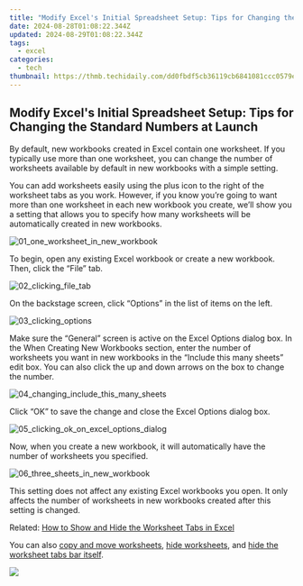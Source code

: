 ```yaml
---
title: "Modify Excel's Initial Spreadsheet Setup: Tips for Changing the Standard Numbers at Launch"
date: 2024-08-28T01:08:22.344Z
updated: 2024-08-29T01:08:22.344Z
tags:
  - excel
categories:
  - tech
thumbnail: https://thmb.techidaily.com/dd0fbdf5cb36119cb6841081ccc0579ed7b5b44574bcc137517a05ce80e5ff57.jpg
---
```


## Modify Excel's Initial Spreadsheet Setup: Tips for Changing the Standard Numbers at Launch

By default, new workbooks created in Excel contain one worksheet. If you typically use more than one worksheet, you can change the number of worksheets available by default in new workbooks with a simple setting.

 You can add worksheets easily using the plus icon to the right of the worksheet tabs as you work. However, if you know you’re going to want more than one worksheet in each new workbook you create, we’ll show you a setting that allows you to specify how many worksheets will be automatically created in new workbooks.

![01_one_worksheet_in_new_workbook](https://static1.howtogeekimages.com/wordpress/wp-content/uploads/2016/10/01_one_worksheet_in_new_workbook.png) 

 To begin, open any existing Excel workbook or create a new workbook. Then, click the “File” tab.

![02_clicking_file_tab](https://static1.howtogeekimages.com/wordpress/wp-content/uploads/2016/10/02_clicking_file_tab.png) 

 On the backstage screen, click “Options” in the list of items on the left.

![03_clicking_options](https://static1.howtogeekimages.com/wordpress/wp-content/uploads/2016/10/03_clicking_options.png) 

 Make sure the “General” screen is active on the Excel Options dialog box. In the When Creating New Workbooks section, enter the number of worksheets you want in new workbooks in the “Include this many sheets” edit box. You can also click the up and down arrows on the box to change the number.

![04_changing_include_this_many_sheets](https://static1.howtogeekimages.com/wordpress/wp-content/uploads/2016/10/04_changing_include_this_many_sheets.png) 

 Click “OK” to save the change and close the Excel Options dialog box.

![05_clicking_ok_on_excel_options_dialog](https://static1.howtogeekimages.com/wordpress/wp-content/uploads/2016/10/05_clicking_ok_on_excel_options_dialog.png) 

 Now, when you create a new workbook, it will automatically have the number of worksheets you specified.

![06_three_sheets_in_new_workbook](https://static1.howtogeekimages.com/wordpress/wp-content/uploads/2016/10/06_three_sheets_in_new_workbook.png) 

 This setting does not affect any existing Excel workbooks you open. It only affects the number of worksheets in new workbooks created after this setting is changed.

Related: [How to Show and Hide the Worksheet Tabs in Excel](https://snapchat-videos.techidaily.com/updated-in-2024-discovering-charismatic-faces-on-your-snaps/) 

 You can also [copy and move worksheets](https://extra-support.techidaily.com/in-2024-metaverse-and-multiverse-demystified-an-in-depth-guide/), [hide worksheets](https://extra-guidance.techidaily.com/instantly-personalize-your-phones-from-tiktok-sounds-to-ringtones-for-2024/), and [hide the worksheet tabs bar itself](https://youtube-data.techidaily.com/-by-frame-verbalizer-for-2024/).

<ins class="adsbygoogle"
     style="display:block"
     data-ad-format="autorelaxed"
     data-ad-client="ca-pub-7571918770474297"
     data-ad-slot="1223367746"></ins>



<ins class="adsbygoogle"
     style="display:block"
     data-ad-client="ca-pub-7571918770474297"
     data-ad-slot="8358498916"
     data-ad-format="auto"
     data-full-width-responsive="true"></ins>



<!-- affiliate ads begin -->
<a href="https://secure.2checkout.com/order/checkout.php?PRODS=4620780&QTY=1&AFFILIATE=108875&CART=1"><img src="https://secure.avangate.com/images/merchant/07dd4d5a72f5740ef0f035f201951476/728__90banner.jpg" border="0"></a>
<!-- affiliate ads end -->